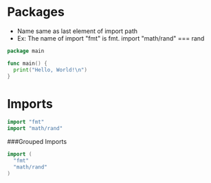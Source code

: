 # Packages

- Name same as last element of import path
- Ex: The name of import "fmt" is fmt. import "math/rand" === rand

```go
package main

func main() {
  print("Hello, World!\n")
}
```

# Imports

```go
import "fmt"
import "math/rand"
```

###Grouped Imports

```go
import (
  "fmt"
  "math/rand"
)
```
